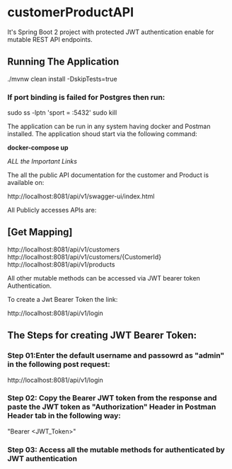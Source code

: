 # customerProductAPI
It's Spring Boot 2 project with protected JWT authentication enable for mutable REST API endpoints.

## Running The Application

./mvnw clean install -DskipTests=true

### If port binding is failed for Postgres then run:

 sudo ss -lptn 'sport = :5432' 
 sudo kill<pid>
  

The application can be run in any system having docker and Postman installed. The application shoud start via the following command:

**docker-compose up**

*ALL the Important Links*

The all the public API documentation for the customer and Product is available on:

http://localhost:8081/api/v1/swagger-ui/index.html

All Publicly accesses APIs are:
## [Get Mapping]
http://localhost:8081/api/v1/customers 
http://localhost:8081/api/v1/customers/{CustomerId}
http://localhost:8081/api/v1/products

All other mutable methods can be accessed via JWT bearer token Authentication.

To create a Jwt Bearer Token the link:

http://localhost:8081/api/v1/login

## The Steps for creating JWT Bearer Token:

### Step 01:Enter the default username and passowrd as "admin" in the following post request:
http://localhost:8081/api/v1/login
### Step 02: Copy the Bearer JWT token from the response and paste the JWT token as "Authorization" Header in Postman Header tab in the following way:
"Bearer <JWT_Token>"
### Step 03: Access all the mutable methods for authenticated by JWT authentication

